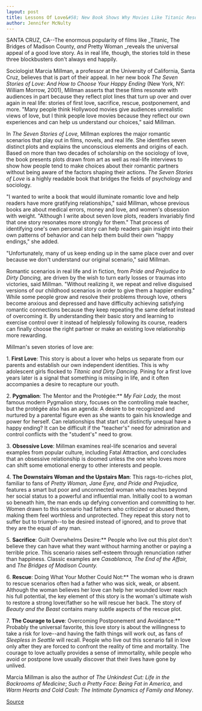 ```yaml
---
layout: post
title: Lessons Of Love&#58; New Book Shows Why Movies Like Titanic Resonate--and Sheds Light On The Path To Real-life Happy Endings
author: Jennifer McNulty
---
```


SANTA CRUZ, CA--The enormous popularity of films like _Titanic, The Bridges of Madison County, _and_ Pretty Woman _reveals the universal appeal of a good love story. As in real life, though, the stories told in these three blockbusters don't always end happily.

Sociologist Marcia Millman, a professor at the University of California, Santa Cruz, believes that is part of their appeal. In her new book _The Seven Stories of Love: And How to Choose Your Happy Ending_ (New York, NY: William Morrow, 2001), Millman asserts that these films resonate with audiences in part because they reflect plot lines that turn up over and over again in real life: stories of first love, sacrifice, rescue, postponement, and more. "Many people think Hollywood movies give audiences unrealistic views of love, but I think people love movies because they reflect our own experiences and can help us understand our choices," said Millman.

In _The Seven Stories of Love,_ Millman explores the major romantic scenarios that play out in films, novels, and real life. She identifies seven distinct plots and explains the unconscious elements and origins of each. Based on more than two decades of scholarship on the sociology of love, the book presents plots drawn from art as well as real-life interviews to show how people tend to make choices about their romantic partners without being aware of the factors shaping their actions. _The Seven Stories of Love_ is a highly readable book that bridges the fields of psychology and sociology.

"I wanted to write a book that would illuminate romantic love and help readers have more gratifying relationships," said Millman, whose previous books are about medical errors, money and love, and women's obsession with weight. "Although I write about seven love plots, readers invariably find that one story resonates more strongly for them." That process of identifying one's own personal story can help readers gain insight into their own patterns of behavior and can help them build their own "happy endings," she added.

"Unfortunately, many of us keep ending up in the same place over and over because we don't understand our original scenario," said Millman.

Romantic scenarios in real life and in fiction, from _Pride and Prejudice _to_ Dirty Dancing,_ are driven by the wish to turn early losses or traumas into victories, said Millman. "Without realizing it, we repeat and relive disguised versions of our childhood scenarios in order to give them a happier ending." While some people grow and resolve their problems through love, others become anxious and depressed and have difficulty achieving satisfying romantic connections because they keep repeating the same defeat instead of overcoming it. By understanding their basic story and learning to exercise control over it instead of helplessly following its course, readers can finally choose the right partner or make an existing love relationship more rewarding.

Millman's seven stories of love are:

1\. **First Love**: This story is about a lover who helps us separate from our parents and establish our own independent identities. This is why adolescent girls flocked to _Titanic _and_ Dirty Dancing._ Pining for a first love years later is a signal that something is missing in life, and it often accompanies a desire to recapture our youth.

2\. **Pygmalion**: The Mentor and the Protégée:** _My Fair Lady,_ the most famous modern Pygmalion story, focuses on the controlling male teacher, but the protégée also has an agenda: A desire to be recognized and nurtured by a parental figure even as she wants to gain his knowledge and power for herself. Can relationships that start out distinctly unequal have a happy ending? It can be difficult if the "teacher's" need for admiration and control conflicts with the "student's" need to grow.

3\. **Obsessive Love**: Millman examines real-life scenarios and several examples from popular culture, including Fatal Attraction, and concludes that an obsessive relationship is doomed unless the one who loves more can shift some emotional energy to other interests and people.

4\. **The Downstairs Woman and the Upstairs Man**: This rags-to-riches plot, familiar to fans of _Pretty Woman, Jane Eyre, _and_ Pride and Prejudice,_ features a smart but poor and unconnected woman who reaches beyond her social status to a powerful and influential man. Initially cool to a woman so beneath him, the man ends up defying convention and committing to her. Women drawn to this scenario had fathers who criticized or abused them, making them feel worthless and unprotected. They repeat this story not to suffer but to triumph--to be desired instead of ignored, and to prove that they are the equal of any man.

5\. **Sacrifice**: Guilt Overwhelms Desire:** People who live out this plot don't believe they can have what they want without harming another or paying a terrible price. This scenario raises self-esteem through renunciation rather than happiness. Classic examples are _Casablanca, The End of the Affair,_ and _The Bridges of Madison County._

6\. **Rescue**: Doing What Your Mother Could Not:** The woman who is drawn to rescue scenarios often had a father who was sick, weak, or absent. Although the woman believes her love can help her wounded lover reach his full potential, the key element of this story is the woman's ultimate wish to restore a strong lover/father so he will rescue her back. The story of _Beauty and the Beast_ contains many subtle aspects of the rescue plot.

7\. **The Courage to Love**: Overcoming Postponement and Avoidance:** Probably the universal favorite, this love story is about the willingness to take a risk for love--and having the faith things will work out, as fans of _Sleepless in Seattle_ will recall. People who live out this scenario fall in love only after they are forced to confront the reality of time and mortality. The courage to love actually provides a sense of immortality, while people who avoid or postpone love usually discover that their lives have gone by unlived.  

Marcia Millman is also the author of _The Unkindest Cut: Life in the Backrooms of Medicine_; _Such a Pretty Face: Being Fat in America_, and _Warm Hearts and Cold Cash: The Intimate Dynamics of Family and Money_.

[Source](http://www1.ucsc.edu/news_events/press_releases/archive/00-01/04-01/love.html "Permalink to UCSC Press Release: Lessons of Love")
